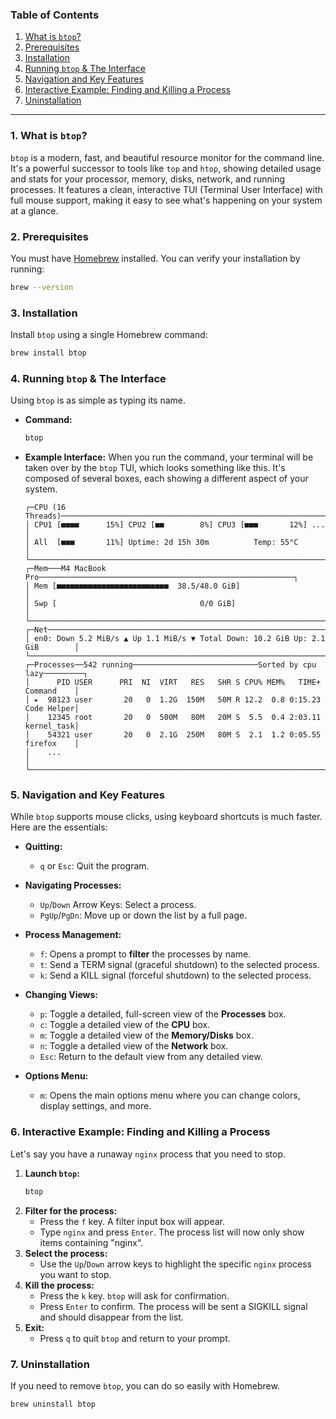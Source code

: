 ### Table of Contents

1.  [What is `btop`?](https://www.google.com/search?q=%231-what-is-btop)
2.  [Prerequisites](https://www.google.com/search?q=%232-prerequisites)
3.  [Installation](https://www.google.com/search?q=%233-installation)
4.  [Running `btop` & The Interface](https://www.google.com/search?q=%234-running-btop--the-interface)
5.  [Navigation and Key Features](https://www.google.com/search?q=%235-navigation-and-key-features)
6.  [Interactive Example: Finding and Killing a Process](https://www.google.com/search?q=%236-interactive-example-finding-and-killing-a-process)
7.  [Uninstallation](https://www.google.com/search?q=%237-uninstallation)

-----

### 1\. What is `btop`?

`btop` is a modern, fast, and beautiful resource monitor for the command line. It's a powerful successor to tools like `top` and `htop`, showing detailed usage and stats for your processor, memory, disks, network, and running processes. It features a clean, interactive TUI (Terminal User Interface) with full mouse support, making it easy to see what's happening on your system at a glance.

### 2\. Prerequisites

You must have [Homebrew](https://brew.sh/) installed. You can verify your installation by running:

```bash
brew --version
```

### 3\. Installation

Install `btop` using a single Homebrew command:

```bash
brew install btop
```

### 4\. Running `btop` & The Interface

Using `btop` is as simple as typing its name.

  * **Command:**

    ```bash
    btop
    ```

  * **Example Interface:**
    When you run the command, your terminal will be taken over by the `btop` TUI, which looks something like this. It's composed of several boxes, each showing a different aspect of your system.

    ```text
    ┌─CPU (16 Threads)─────────────────────────────────────────────────────────────┐
    │ CPU1 [■■■■      15%] CPU2 [■■        8%] CPU3 [■■■       12%] ...           │
    │ All  [■■■       11%] Uptime: 2d 15h 30m          Temp: 55°C                  │
    └──────────────────────────────────────────────────────────────────────────────┘
    ┌─Mem───M4 MacBook Pro─────────────────────────────────────────────────────────┐
    │ Mem [■■■■■■■■■■■■■■■■■■■■■■■■■  38.5/48.0 GiB]                              │
    │ Swp [                                0/0 GiB]                                │
    └──────────────────────────────────────────────────────────────────────────────┘
    ┌─Net──────────────────────────────────────────────────────────────────────────┐
    │ en0: Down 5.2 MiB/s ▲ Up 1.1 MiB/s ▼ Total Down: 10.2 GiB Up: 2.1 GiB        │
    └──────────────────────────────────────────────────────────────────────────────┘
    ┌─Processes──542 running────────────────────────────Sorted by cpu lazy─────────┐
    │      PID USER      PRI  NI  VIRT   RES   SHR S CPU% MEM%   TIME+  Command    │
    │ ▸  98123 user       20   0  1.2G  150M   50M R 12.2  0.8 0:15.23  Code Helper│
    │    12345 root       20   0  500M   80M   20M S  5.5  0.4 2:03.11  kernel_task│
    │    54321 user       20   0  2.1G  250M   80M S  2.1  1.2 0:05.55  firefox    │
    │    ...                                                                       │
    └──────────────────────────────────────────────────────────────────────────────┘
    ```

### 5\. Navigation and Key Features

While `btop` supports mouse clicks, using keyboard shortcuts is much faster. Here are the essentials:

  * **Quitting:**

      * `q` or `Esc`: Quit the program.

  * **Navigating Processes:**

      * `Up`/`Down` Arrow Keys: Select a process.
      * `PgUp`/`PgDn`: Move up or down the list by a full page.

  * **Process Management:**

      * `f`: Opens a prompt to **filter** the processes by name.
      * `t`: Send a TERM signal (graceful shutdown) to the selected process.
      * `k`: Send a KILL signal (forceful shutdown) to the selected process.

  * **Changing Views:**

      * `p`: Toggle a detailed, full-screen view of the **Processes** box.
      * `c`: Toggle a detailed view of the **CPU** box.
      * `m`: Toggle a detailed view of the **Memory/Disks** box.
      * `n`: Toggle a detailed view of the **Network** box.
      * `Esc`: Return to the default view from any detailed view.

  * **Options Menu:**

      * `m`: Opens the main options menu where you can change colors, display settings, and more.

### 6\. Interactive Example: Finding and Killing a Process

Let's say you have a runaway `nginx` process that you need to stop.

1.  **Launch `btop`:**
    ```bash
    btop
    ```
2.  **Filter for the process:**
      * Press the `f` key. A filter input box will appear.
      * Type `nginx` and press `Enter`. The process list will now only show items containing "nginx".
3.  **Select the process:**
      * Use the `Up`/`Down` arrow keys to highlight the specific `nginx` process you want to stop.
4.  **Kill the process:**
      * Press the `k` key. `btop` will ask for confirmation.
      * Press `Enter` to confirm. The process will be sent a SIGKILL signal and should disappear from the list.
5.  **Exit:**
      * Press `q` to quit `btop` and return to your prompt.

### 7\. Uninstallation

If you need to remove `btop`, you can do so easily with Homebrew.

```bash
brew uninstall btop
```